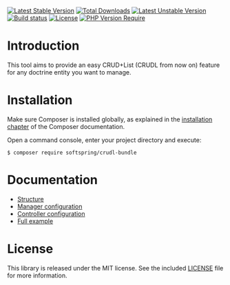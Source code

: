 
[![Latest Stable Version](http://poser.pugx.org/softspring/crudl-bundle/v)](https://packagist.org/packages/softspring/crudl-bundle) 
[![Total Downloads](http://poser.pugx.org/softspring/crudl-bundle/downloads)](https://packagist.org/packages/softspring/crudl-bundle) 
[![Latest Unstable Version](http://poser.pugx.org/softspring/crudl-bundle/v/unstable)](https://packagist.org/packages/softspring/crudl-bundle)
[![Build status](https://travis-ci.com/softspring/crudl-bundle.svg?branch=master)](https://travis-ci.com/softspring/crudl-bundle)
[![License](http://poser.pugx.org/softspring/crudl-bundle/license)](https://packagist.org/packages/softspring/crudl-bundle)
[![PHP Version Require](http://poser.pugx.org/softspring/crudl-bundle/require/php)](https://packagist.org/packages/softspring/crudl-bundle)

# Introduction

This tool aims to provide an easy CRUD+List (CRUDL from now on) feature for any doctrine entity you want to manage.

# Installation

Make sure Composer is installed globally, as explained in the
[installation chapter](https://getcomposer.org/doc/00-intro.md)
of the Composer documentation.

Open a command console, enter your project directory and execute:

```console
$ composer require softspring/crudl-bundle
```

# Documentation

- [Structure](Resources/doc/structure.md)
- [Manager configuration](Resources/doc/manager.md)
- [Controller configuration](Resources/doc/controller.md)
- [Full example](Resources/doc/full_example.md)

# License

This library is released under the MIT license. See the included
[LICENSE](LICENSE) file for more information.

